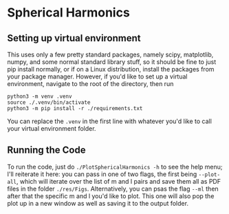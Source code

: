 # Spherical Harmonics

## Setting up virtual environment

This uses only a few pretty standard packages, namely scipy, matplotlib, numpy, and some normal standard library stuff, so it should be fine to just pip install normally, or if on a Linux distribution, install the packages from your package manager. However, if you'd like to set up a virtual environment, navigate to the root of the directory, then run

```
python3 -m venv .venv
source ./.venv/bin/activate
python3 -m pip install -r ./requirements.txt
```

You can replace the `.venv` in the first line with whatever you'd like to call your virtual environment folder.


## Running the Code

To run the code, just do `./PlotSphericalHarmonics -h` to see the help menu; I'll reiterate it here: you can pass in one of two flags, the first being `--plot-all`, which will iterate over the list of m and l pairs and save them all as PDF files in the folder `./res/Figs`. Alternatively, you can psas the flag `--ml` then after that the specific m and l you'd like to plot. This one will also pop the plot up in a new window as well as saving it to the output folder.
